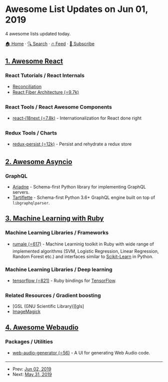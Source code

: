 # Awesome List Updates on Jun 01, 2019

4 awesome lists updated today.

[🏠 Home](/README.md) · [🔍 Search](https://www.trackawesomelist.com/search/) · [🔥 Feed](https://www.trackawesomelist.com/rss.xml) · [📮 Subscribe](https://trackawesomelist.us17.list-manage.com/subscribe?u=d2f0117aa829c83a63ec63c2f&id=36a103854c)



## [1. Awesome React](/content/enaqx/awesome-react/README.md)

### React Tutorials / React Internals

*   [Reconciliation](https://reactjs.org/docs/reconciliation.html)
*   [React Fiber Architecture (⭐9.7k)](https://github.com/acdlite/react-fiber-architecture)

### React Tools / React Awesome Components

*   [react-i18next (⭐7.8k)](https://github.com/i18next/react-i18next) - Internationalization for React done right

### Redux Tools / Charts

*   [redux-persist (⭐12k)](https://github.com/rt2zz/redux-persist) - Persist and rehydrate a redux store

## [2. Awesome Asyncio](/content/timofurrer/awesome-asyncio/README.md)

### GraphQL

*   [Ariadne](https://ariadnegraphql.org) - Schema-first Python library for implementing GraphQL servers.
*   [Tartiflette](https://tartiflette.io/) - Schema-first Python 3.6+ GraphQL engine built on top of `libgraphqlparser`.

## [3. Machine Learning with Ruby](/content/arbox/machine-learning-with-ruby/README.md)

### Machine Learning Libraries / Frameworks

*   [rumale (⭐617)](https://github.com/yoshoku/rumale) -
    Machine Learninig toolkit in Ruby with wide range of implemented algorithms
    (SVM, Logistic Regression, Linear Regression, Random Forest etc.) and
    interfaces similar to [Scikit-Learn](https://scikit-learn.org/stable/index.html) in Python.

### Machine Learning Libraries / Deep learning

*   [tensorflow (⭐821)](https://github.com/somaticio/tensorflow.rb) - Ruby bindings for [TensorFlow](https://www.tensorflow.org/).

### Related Resources / Gradient boosting

*   <a name="gls"></a>
    \[GSL (GNU Scientific Library)]\[gls]
*   <a name="imagemagic"></a>
    [ImageMagick](https://www.imagemagick.org/script/index.php)

## [4. Awesome Webaudio](/content/notthetup/awesome-webaudio/README.md)

### Packages / Utilities

*   [web-audio-generator (⭐56)](https://github.com/ISNIT0/webaudio-generator) - A UI for generating Web Audio code.

---

- Prev: [Jun 02, 2019](/content/2019/06/02/README.md)
- Next: [May 31, 2019](/content/2019/05/31/README.md)